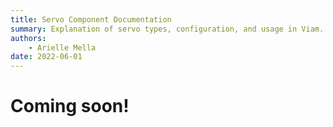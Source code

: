 ```yaml
---
title: Servo Component Documentation
summary: Explanation of servo types, configuration, and usage in Viam.
authors:
    - Arielle Mella
date: 2022-06-01 
---
```

# Coming soon!